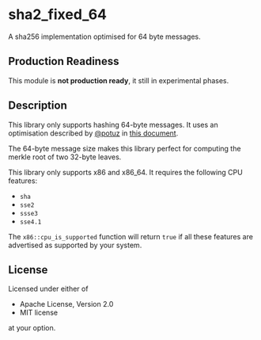 # sha2_fixed_64

A sha256 implementation optimised for 64 byte messages.

## Production Readiness

This module is **not production ready**, it still in experimental phases.

## Description

This library only supports hashing 64-byte messages. It uses an optimisation
described by [@potuz](https://github.com/potuz) in [this
document](https://hackmd.io/80mJ75A5QeeRcrNmqcuU-g).

The 64-byte message size makes this library perfect for computing the merkle
root of two 32-byte leaves.

This library only supports x86 and x86_64. It requires the following CPU
features:

- `sha`
- `sse2`
- `ssse3`
- `sse4.1`

The `x86::cpu_is_supported` function will return `true` if all these features
are advertised as supported by your system.

## License

Licensed under either of

- Apache License, Version 2.0
- MIT license

at your option.
